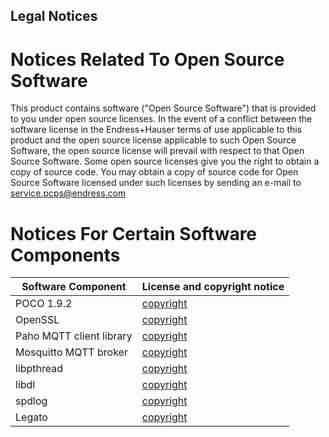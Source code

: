 ## Legal Notices
# Notices Related To Open Source Software
This product contains software ("Open Source Software") that is provided to you under open source licenses. In the event of a conflict between the software license in the Endress+Hauser terms of use applicable to this product and the open source license applicable to such Open Source Software, the open source license will prevail with respect to that Open Source Software. Some open source licenses give you the right to obtain a copy of source code. You may obtain a copy of source code for Open Source Software licensed under such licenses by sending an e-mail to service.pcps@endress.com

# Notices For Certain Software Components

Software Component | License and copyright notice
------------ | -------------
POCO 1.9.2 | [copyright](copyright_poco.txt)
OpenSSL | [copyright](apache-license-2.0.txt)
Paho MQTT client library | [copyright](copyright_eclipse.html)
Mosquitto MQTT broker| [copyright]()
libpthread| [copyright](gpl-3.0.txt)
libdl | [copyright](copyright_libdl.txt)
spdlog| [copyright](copyright_spdlog.txt)
Legato| [copyright](MozillaPublicLicenseVersion2.txt)
